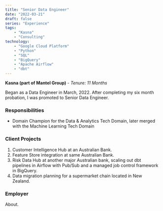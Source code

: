 ```yaml
---
title: "Senior Data Engineer"
date: "2022-03-21"
draft: false
series: "Experience"
tags: 
    - "Kasna"
    - "Consulting"
technology:
    - "Google Cloud Platform"
    - "Python"
    - "SQL"
    - "BigQuery"
    - "Apache Airflow"
    - "dbt"
---
```


**Kasna (part of Mantel Group)** - 
*Tenure: 11 Months*

Began as a Data Engineer in March, 2022. After completing my six month probation, I was promoted to Senior Data Engineer.

### Responsibilities
- Domain Champion for the Data & Analytics Tech Domain, later merged with the Machine Learning Tech Domain

### Client Projects
1. Customer Intelligence Hub at an Australian Bank.
2. Feature Store integration at same Australian Bank.
1. Risk Data Hub at another major Australian bank, scaling out dbt pipelines in Airflow with Pub/Sub and a managed job control framework in BigQuery.
2. Data migration planning for a supermarket chain located in New Zealand.

### Employer
About.
